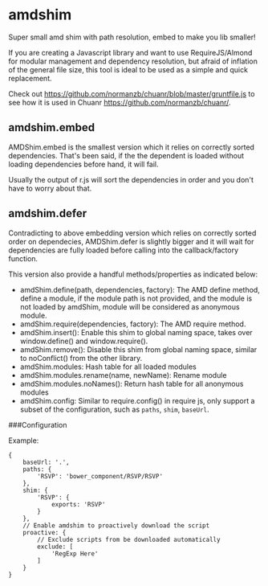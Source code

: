 amdshim
=======

Super small amd shim with path resolution, embed to make you lib smaller!

If you are creating a Javascript library and want to use RequireJS/Almond for modular management and dependency resolution, but afraid of inflation of the general file size, this tool is ideal to be used as a simple and quick replacement.

Check out <https://github.com/normanzb/chuanr/blob/master/gruntfile.js> to see how it is used in Chuanr <https://github.com/normanzb/chuanr/>.

amdshim.embed
-------------

AMDShim.embed is the smallest version which it relies on correctly sorted dependencies. That's been said, if the the dependent is loaded without loading dependencies before hand, it will fail.

Usually the output of r.js will sort the dependencies in order and you don't have to worry about that.

amdshim.defer
-------------

Contradicting to above embedding version which relies on correctly sorted order on dependecies, AMDShim.defer is slightly bigger and it will wait for dependencies are fully loaded before calling into the callback/factory function.

This version also provide a handful methods/properties as indicated below:

* amdShim.define(path<optional>, dependencies<optional>, factory): The AMD define method, define a module, if the module path is not provided, and the module is not loaded by amdShim, module will be considered as anonymous module.
* amdShim.require(dependencies, factory): The AMD require method.
* amdShim.insert(): Enable this shim to global naming space, takes over window.define() and window.require().
* amdShim.remove(): Disable this shim from global naming space, similar to noConflict() from the other library.
* amdShim.modules: Hash table for all loaded modules
* amdShim.modules.rename(name, newName): Rename module
* amdShim.modules.noNames(): Return hash table for all anonymous modules
* amdShim.config: Similar to require.config() in require js, only support a subset of the configuration, such as `paths`, `shim`, `baseUrl`. 

###Configuration

Example:

    {
        baseUrl: '.',
        paths: {
            'RSVP': 'bower_component/RSVP/RSVP'
        },
        shim: {
            'RSVP': {
                exports: 'RSVP'
            }
        },
        // Enable amdshim to proactively download the script 
        proactive: {
            // Exclude scripts from be downloaded automatically
            exclude: [
                'RegExp Here'
            ]
        }
    }